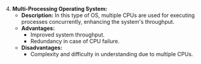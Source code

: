 4. **Multi-Processing Operating System:**
   - **Description:** In this type of OS, multiple CPUs are used for executing processes concurrently, enhancing the system's throughput.
   - **Advantages:**
     - Improved system throughput.
     - Redundancy in case of CPU failure.
   - **Disadvantages:**
     - Complexity and difficulty in understanding due to multiple CPUs.